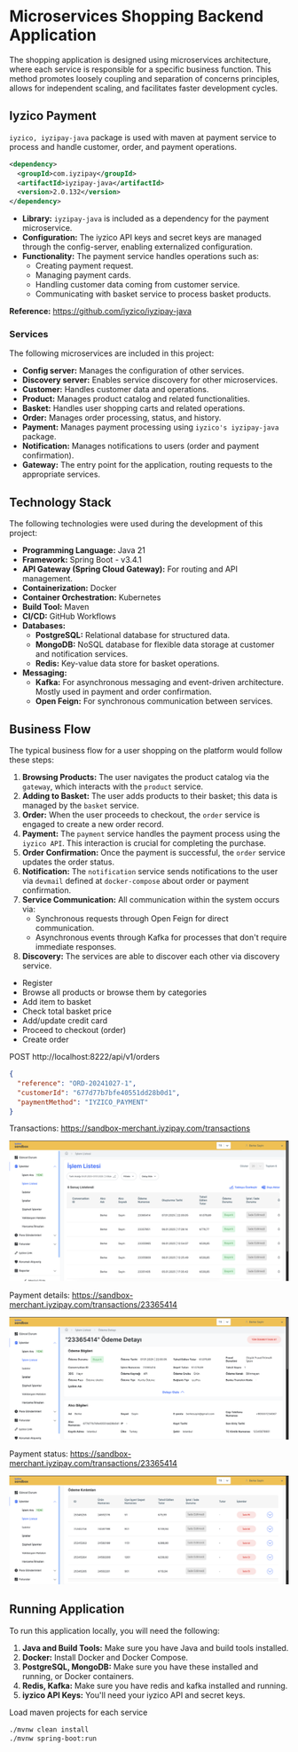 # Microservices Shopping Backend Application

The shopping application is designed using microservices architecture, where each service is responsible for a specific business function. This method promotes loosely coupling and separation of concerns principles, allows for independent scaling, and facilitates faster development cycles.

## Iyzico Payment

`iyzico, iyzipay-java` package is used with maven at payment service to process and handle customer, order, and payment operations.

```xml
<dependency>
  <groupId>com.iyzipay</groupId>
  <artifactId>iyzipay-java</artifactId>
  <version>2.0.132</version>
</dependency>
```
*   **Library:** `iyzipay-java` is included as a dependency for the payment microservice.
*   **Configuration:** The iyzico API keys and secret keys are managed through the config-server, enabling externalized configuration.
*   **Functionality:** The payment service handles operations such as:
    *   Creating payment request.
    *   Managing payment cards.
    *   Handling customer data coming from customer service.
    *   Communicating with basket service to process basket products.

**Reference:** https://github.com/iyzico/iyzipay-java

### Services

The following microservices are included in this project:

*   **Config server:** Manages the configuration of other services.
*   **Discovery server:**  Enables service discovery for other microservices.
*   **Customer:** Handles customer data and operations.
*   **Product:** Manages product catalog and related functionalities.
*   **Basket:** Handles user shopping carts and related operations.
*   **Order:** Manages order processing, status, and history.
*   **Payment:** Manages payment processing using `iyzico's iyzipay-java` package.
*   **Notification:**  Manages notifications to users (order and payment confirmation).
*   **Gateway:** The entry point for the application, routing requests to the appropriate services.

## Technology Stack

The following technologies were used during the development of this project:

*   **Programming Language:** Java 21
*   **Framework:** Spring Boot - v3.4.1
*   **API Gateway (Spring Cloud Gateway):** For routing and API management.
*   **Containerization:** Docker
*   **Container Orchestration:** Kubernetes
*   **Build Tool:** Maven
*   **CI/CD:** GitHub Workflows
*   **Databases:**
    *   **PostgreSQL:** Relational database for structured data.
    *   **MongoDB:** NoSQL database for flexible data storage at customer and notification services.
    *   **Redis:** Key-value data store for basket operations.
*   **Messaging:**
    *   **Kafka:**  For asynchronous messaging and event-driven architecture. Mostly used in payment and order confirmation.
    *   **Open Feign:** For synchronous communication between services.


## Business Flow

The typical business flow for a user shopping on the platform would follow these steps:

1.  **Browsing Products:** The user navigates the product catalog via the `gateway`, which interacts with the `product` service.
2.  **Adding to Basket:** The user adds products to their basket; this data is managed by the `basket` service.
3.  **Order:**  When the user proceeds to checkout, the `order` service is engaged to create a new order record.
4.  **Payment:** The `payment` service handles the payment process using the `iyzico API`.  This interaction is crucial for completing the purchase.
5.  **Order Confirmation:** Once the payment is successful, the `order` service updates the order status.
6.  **Notification:** The `notification` service sends notifications to the user via `devmail` defined at `docker-compose` about order or payment confirmation.
7.  **Service Communication:** All communication within the system occurs via:
    *   Synchronous requests through Open Feign for direct communication.
    *   Asynchronous events through Kafka for processes that don't require immediate responses.
8.  **Discovery:**  The services are able to discover each other via discovery service.

* Register
* Browse all products or browse them by categories
* Add item to basket
* Check total basket price
* Add/update credit card
* Proceed to checkout (order)
* Create order 

POST   http://localhost:8222/api/v1/orders
```json
{
  "reference": "ORD-20241027-1",
  "customerId": "677d77b7bfe40551dd28b0d1",
  "paymentMethod": "IYZICO_PAYMENT"
}
```

Transactions: https://sandbox-merchant.iyzipay.com/transactions

![img](./images/img-1.png)

Payment details: https://sandbox-merchant.iyzipay.com/transactions/23365414

![img](./images/img-2.png)

Payment status: https://sandbox-merchant.iyzipay.com/transactions/23365414

![img](./images/img-3.png)


## Running Application

To run this application locally, you will need the following:

1.  **Java and Build Tools:** Make sure you have Java and build tools installed.
2.  **Docker:** Install Docker and Docker Compose.
3.  **PostgreSQL, MongoDB:** Make sure you have these installed and running, or Docker containers.
4.  **Redis, Kafka:** Make sure you have redis and kafka installed and running.
5.  **iyzico API Keys:** You'll need your iyzico API and secret keys.

Load maven projects for each service

```sh
./mvnw clean install
./mvnw spring-boot:run
```
